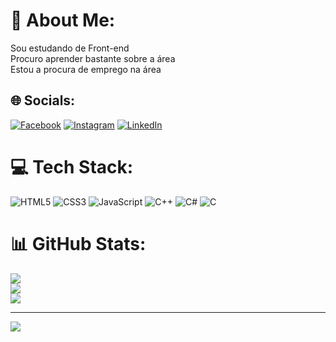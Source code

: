 # 💫 About Me:
Sou estudando de Front-end<br>Procuro aprender bastante sobre a área<br>Estou a procura de emprego na área


## 🌐 Socials:
[![Facebook](https://img.shields.io/badge/Facebook-%231877F2.svg?logo=Facebook&logoColor=white)](https://facebook.com/https://www.facebook.com/profile.php?id=100047095756945) [![Instagram](https://img.shields.io/badge/Instagram-%23E4405F.svg?logo=Instagram&logoColor=white)](https://instagram.com/https://www.instagram.com/franciel380/) [![LinkedIn](https://img.shields.io/badge/LinkedIn-%230077B5.svg?logo=linkedin&logoColor=white)](https://linkedin.com/in/https://www.linkedin.com/in/franciel-lima-da-silva-094aa928b/) 

# 💻 Tech Stack:
![HTML5](https://img.shields.io/badge/html5-%23E34F26.svg?style=for-the-badge&logo=html5&logoColor=white) ![CSS3](https://img.shields.io/badge/css3-%231572B6.svg?style=for-the-badge&logo=css3&logoColor=white) ![JavaScript](https://img.shields.io/badge/javascript-%23323330.svg?style=for-the-badge&logo=javascript&logoColor=%23F7DF1E) ![C++](https://img.shields.io/badge/c++-%2300599C.svg?style=for-the-badge&logo=c%2B%2B&logoColor=white) ![C#](https://img.shields.io/badge/c%23-%23239120.svg?style=for-the-badge&logo=csharp&logoColor=white) ![C](https://img.shields.io/badge/c-%2300599C.svg?style=for-the-badge&logo=c&logoColor=white)
# 📊 GitHub Stats:
![](https://github-readme-stats.vercel.app/api?username=FrancielSilva25&theme=blue-green&hide_border=false&include_all_commits=false&count_private=false)<br/>
![](https://github-readme-streak-stats.herokuapp.com/?user=FrancielSilva25&theme=blue-green&hide_border=false)<br/>
![](https://github-readme-stats.vercel.app/api/top-langs/?username=FrancielSilva25&theme=blue-green&hide_border=false&include_all_commits=false&count_private=false&layout=compact)

---
[![](https://visitcount.itsvg.in/api?id=FrancielSilva25&icon=0&color=0)](https://visitcount.itsvg.in)

<!-- Proudly created with GPRM ( https://gprm.itsvg.in ) -->